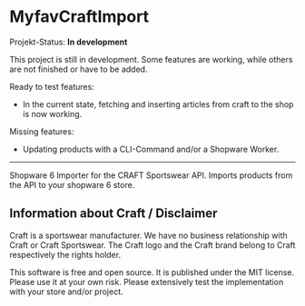 # MyfavCraftImport

Projekt-Status: **In development**

This project is still in development. Some features are working, while others are not finished or have to be added.

Ready to test features:

* In the current state, fetching and inserting articles from craft to the shop is now working.

Missing features:

* Updating products with a CLI-Command and/or a Shopware Worker.

---

Shopware 6 Importer for the CRAFT Sportswear API. Imports products from the API to your shopware 6 store.


## Information about Craft / Disclaimer

Craft is a sportswear manufacturer. We have no business relationship with Craft or Craft Sportswear. The Craft logo and the Craft brand belong to Craft respectively the rights holder.

This software is free and open source. It is published under the MIT license. Please use it at your own risk. Please extensively test the implementation with your store and/or project.